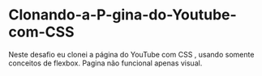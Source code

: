 # Clonando-a-P-gina-do-Youtube-com-CSS
Neste desafio eu clonei a página do YouTube com CSS , usando somente conceitos de flexbox. Pagina não funcional apenas visual.
